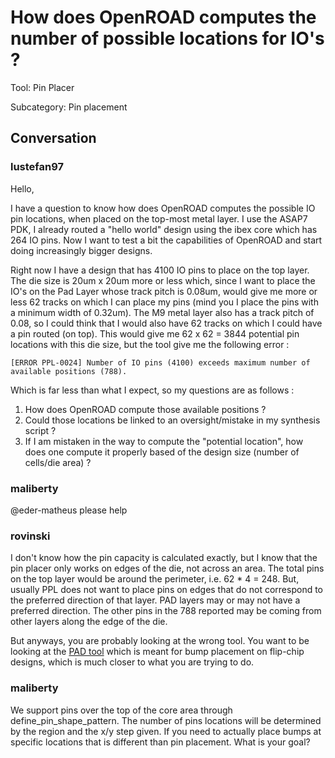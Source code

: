 # How does OpenROAD computes the number of possible locations for IO's ?

Tool: Pin Placer

Subcategory: Pin placement

## Conversation

### lustefan97
Hello,

I have a question to know how does OpenROAD computes the possible IO pin locations, when placed on the top-most metal layer. I use the ASAP7 PDK, I already routed a "hello world" design using the ibex core which has 264 IO pins. Now I want to test a bit the capabilities of OpenROAD and start doing increasingly bigger designs. 

Right now I have a design that has 4100 IO pins to place on the top layer. The die size is 20um x 20um more or less which, since I want to place the IO's on the Pad Layer whose track pitch is 0.08um, would give me more or less 62 tracks on which I can place my pins (mind you I place the pins with a minimum width of 0.32um). The M9 metal layer also has a track pitch of 0.08, so I could think that I would also have 62 tracks  on which I could have a pin routed (on top). This would give me 62 x 62 = 3844 potential pin locations with this die size, but the tool give me the following error : 

`[ERROR PPL-0024] Number of IO pins (4100) exceeds maximum number of available positions (788).`

Which is far less than what I expect, so my questions are as follows : 

1. How does OpenROAD compute those available positions ?
2. Could those locations be linked to an oversight/mistake in my synthesis script ?
3. If I am mistaken in the way to compute the "potential location", how does one compute it properly based of the design size (number of cells/die area) ?

### maliberty
@eder-matheus please help

### rovinski
I don't know how the pin capacity is calculated exactly, but I know that the pin placer only works on edges of the die, not across an area. The total pins on the top layer would be around the perimeter, i.e. 62 * 4 = 248.
But, usually PPL does not want to place pins on edges that do not correspond to the preferred direction of that layer. PAD layers may or may not have a preferred direction. The other pins in the 788 reported may be coming from other layers along the edge of the die.

But anyways, you are probably looking at the wrong tool. You want to be looking at the [PAD tool](https://github.com/The-OpenROAD-Project/OpenROAD/blob/master/src/pad/README.md) which is meant for bump placement on flip-chip designs, which is much closer to what you are trying to do.

### maliberty
We support pins over the top of the core area through define_pin_shape_pattern.  The number of pins locations will be determined by the region and the x/y step given.  If you need to actually place bumps at specific locations that is different than pin placement.  What is your goal?

